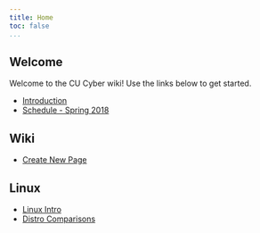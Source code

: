 ```yaml
---
title: Home
toc: false
...
```


## Welcome
Welcome to the CU Cyber wiki! Use the links below to get started.

* [Introduction](intro/introduction)
* [Schedule - Spring 2018](schedule/2018-spring)

## Wiki

* [Create New Page](https://github.com/CUCyber/wiki/new/master)


## Linux

* [Linux Intro](linux/linux-intro)
* [Distro Comparisons](linux/distro-comparisons)
